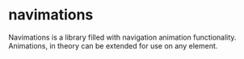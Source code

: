 # navimations
Navimations is a library filled with navigation animation functionality. Animations, in theory can be extended for use on any element.

